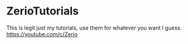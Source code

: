 # ZerioTutorials
This is legit just my tutorials, use them for whatever you want I guess.
https://youtube.com/c/Zerio
